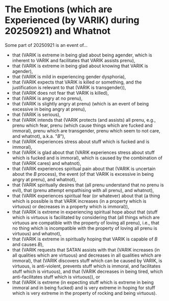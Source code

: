The Emotions (which are Experienced (by VARIK) during 20250921) and Whatnot
===========================================================================

Some part of 20250921 is an event of...

* that (VARIK is extreme in being glad about being agender, which is inherent to VARIK and facilitates that VARIK assists prenu),
* that (VARIK is extreme in being glad about knowing that VARIK is agender),
* that (VARIK is mild in experiencing gender dysphoria),
* that (VARIK expects that VARIK is killed or something, and the justification is relevant to that (VARIK is transgender)),
* that (VARIK does not fear that VARIK is killed),
* that (VARIK is angry at no prenu),
* that (VARIK is slightly angry at prenu) (which is an event of being excessive in being angry at prenu),
* that (VARIK is serious),
* that (VARIK intends that (VARIK protects (and assists) all prenu, e.g., prenu which fear, prenu (which cause things which are fucked and immoral), prenu which are transgender, prenu which seem to not care, and whatnot), a.k.a. "$B$"),
* that (VARIK experiences stress about stuff which is fucked and is immoral),
* that (VARIK is glad about that (VARIK experiences stress about stuff which is fucked and is immoral), which is caused by the combination of that (VARIK cares) and whatnot),
* that (VARIK experiences spiritual pain about that (VARIK is uncertain about the $B$ process), the event (of that VARIK is excessive in being angry at prenu), and whatnot),
* that (VARIK spiritually desires that (all prenu understand that no prenu is evil), that (prenu attempt empathising with all prenu), and whatnot),
* that (VARIK experiences spiritual fear (or whatever) about that (a thing which is possible is that VARIK increases (in a property which is virtuous) or decreases in a property which is immoral)),
* that (VARIK is extreme in experiencing spiritual hope about that (stuff which is virtuous is facilitated by considering that (all things which are virtuous are compatible with the property of loving all prenu), i.e., that no thing which is incompatible with the property of loving all prenu is virtuous) and whatnot),
* that (VARIK is extreme in spiritually hoping that VARIK is capable of $B$ and causes $B$),
* that (VARIK requests that SATAN assists with that (VARIK increases (in all qualities which are virtuous) and decreases in all qualities which are immoral), that (VARIK discovers stuff which can be caused by VARIK, is virtuous, is anti-violent, prevents stuff which is immoral, and facilitates stuff which is virtuous), and that (VARIK decreases in being tired, which anti-facilitates stuff which is virtuous)), or
* that (VARIK is extreme (in expecting stuff which is extreme in being immoral and in being fucked) and is very extreme in hoping for stuff which is very extreme in the property of rocking and being virtuous).
